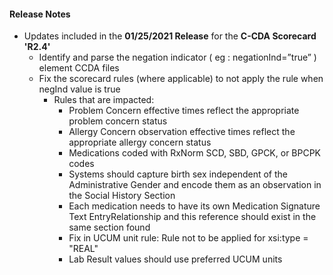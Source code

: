 #### Release Notes
* Updates included in the **01/25/2021 Release** for the **C-CDA Scorecard 'R2.4'**
    * Identify and parse the negation indicator ( eg : negationInd=”true” ) element CCDA files
    * Fix the scorecard rules (where applicable) to not apply the rule when negInd value is true
        * Rules that are impacted:
            * Problem Concern effective times reflect the appropriate problem concern status
            * Allergy Concern observation effective times reflect the appropriate allergy concern status
            * Medications coded with RxNorm SCD, SBD, GPCK, or BPCPK codes
            * Systems should capture birth sex independent of the Administrative Gender and encode them as an observation in the Social History Section
            * Each medication needs to have its own Medication Signature Text EntryRelationship and this reference should exist in the same section found
            * Fix in UCUM unit rule: Rule not to be applied for xsi:type = "REAL"
            * Lab Result values should use preferred UCUM units
